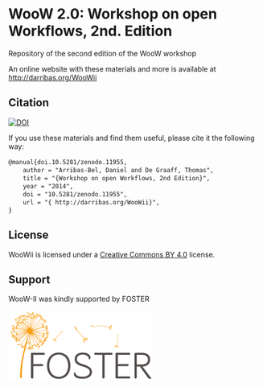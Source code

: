 # WooW 2.0: Workshop on open Workflows, 2nd. Edition

Repository of the second edition of the WooW workshop

An online website with these materials and more is available at
http://darribas.org/WooWii

## Citation

[![DOI](https://zenodo.org/badge/5128/darribas/WooWii.png)](http://dx.doi.org/10.5281/zenodo.11955)

If you use these materials and find them useful, please cite it the following
way:

```
@manual{doi.10.5281/zenodo.11955,
    author = "Arribas-Bel, Daniel and De Graaff, Thomas",
    title = "{Workshop on open Workflows, 2nd Edition}",
    year = "2014",
    doi = "10.5281/zenodo.11955",
    url = "{ http://darribas.org/WooWii}",
}
```

## License

WooWii is licensed under a [Creative Commons BY
4.0](http://creativecommons.org/licenses/by/4.0/) license.

## Support

WooW-II was kindly supported by FOSTER

![fosterlogo](fosterlogo.png)
